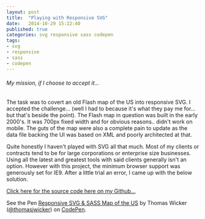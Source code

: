 ```yaml
---
layout: post
title:  "Playing with Responsive SVG"
date:   2014-10-29 15:22:40
published: true
categories: svg responsive sass codepen
tags:
- svg
- responsive
- sass
- codepen
---
```


###### My mission, if I choose to accept it...
The task was to covert an old Flash map of the US into responsive SVG. I accepted the challenge... (well I had to because it's what they pay me for... but that's beside the point). The Flash map in question was built in the early 2000's. It was 700px fixed width and for obvious reasons.. didn't work on mobile. The guts of the map were also a complete pain to update as the data file backing the UI was based on XML and poorly architected at that.  

Quite honestly I haven't played with SVG all that much. Most of my clients or contracts tend to be for large corporations or enterprise size businesses. Using all the latest and greatest tools with said clients generally isn't an option. However with this project, the minimum browser support was generously set for IE9. After a little trial an error, I came up with the below solution. 

[Click here for the source code here on my Github... ](https://github.com/thomaswicker/jMap/ "Github LInk")

<p class="codepen-demo" data-theme-id="3524" data-slug-hash="cibur" data-default-tab="result" data-user="thomasjwicker" class='codepen'>See the Pen <a href='http://codepen.io/thomasjwicker/pen/cibur/'>Responsive SVG & SASS Map of the US</a> by Thomas Wicker (<a href='http://codepen.io/thomasjwicker'>@thomasjwicker</a>) on <a href='http://codepen.io'>CodePen</a>.</p>
<script async src="//codepen.io/assets/embed/ei.js"></script>

